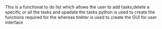 This is a functional to do list which allows the user to add tasks,delete a specific or all the tasks and upadate the tasks
python is used to create the functions required for the whereas tinkter is used to create the GUI for user interface
